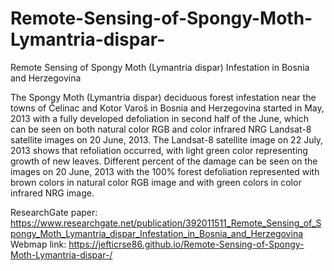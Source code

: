# Remote-Sensing-of-Spongy-Moth-Lymantria-dispar-
Remote Sensing of Spongy Moth (Lymantria dispar) Infestation in Bosnia and Herzegovina

The Spongy Moth (Lymantria dispar) deciduous forest infestation near the towns of Čelinac and Kotor Varoš in Bosnia and Herzegovina started in May, 2013 with a fully developed defoliation in second half of the June, which can be seen on both natural color RGB and color infrared NRG Landsat-8 satellite images on 20 June, 2013. The Landsat-8 satellite image on 22 July, 2013 shows that refoliation occurred, with light green color representing growth of new leaves. Different percent of the damage can be seen on the images on 20 June, 2013 with the 100% forest defoliation represented with brown colors in natural color RGB image and with green colors in color infrared NRG image.

ResearchGate paper: https://www.researchgate.net/publication/392011511_Remote_Sensing_of_Spongy_Moth_Lymantria_dispar_Infestation_in_Bosnia_and_Herzegovina
Webmap link: https://jefticrse86.github.io/Remote-Sensing-of-Spongy-Moth-Lymantria-dispar-/
